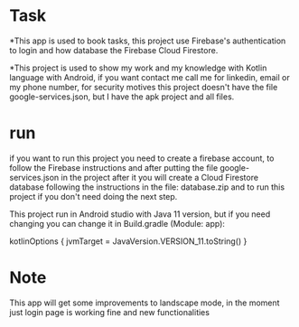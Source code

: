 # Task

*This app is used to book tasks, this project use Firebase's authentication to login and how database the Firebase Cloud Firestore.

*This project is used to show my work and my knowledge with Kotlin language with Android,
if you want contact me call me for linkedin, email or my phone number, for security motives this project
doesn't have the file google-services.json, but I have the apk project and all files.


# run

if you want to run this project you need to create a firebase account, to follow the Firebase instructions
and after putting the file google-services.json in the project after it you will create a Cloud Firestore
database following the instructions in the file: database.zip and to run this project if you
don't need doing the next step.

This project run in Android studio with Java 11 version, but if you need changing you can change it in Build.gradle (Module: app):

kotlinOptions {
        jvmTarget = JavaVersion.VERSION_11.toString()
    }


# Note

This app will get some improvements to landscape mode, in the moment just login page is working fine
and new functionalities
